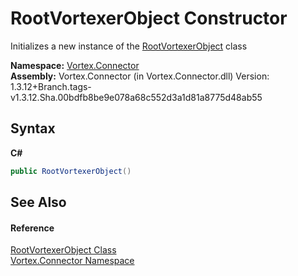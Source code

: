 # RootVortexerObject Constructor 
 

Initializes a new instance of the <a href="T_Vortex_Connector_RootVortexerObject.md">RootVortexerObject</a> class

**Namespace:**&nbsp;<a href="N_Vortex_Connector.md">Vortex.Connector</a><br />**Assembly:**&nbsp;Vortex.Connector (in Vortex.Connector.dll) Version: 1.3.12+Branch.tags-v1.3.12.Sha.00bdfb8be9e078a68c552d3a1d81a8775d48ab55

## Syntax

**C#**<br />
``` C#
public RootVortexerObject()
```


## See Also


#### Reference
<a href="T_Vortex_Connector_RootVortexerObject.md">RootVortexerObject Class</a><br /><a href="N_Vortex_Connector.md">Vortex.Connector Namespace</a><br />